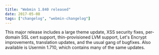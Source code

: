 ```yaml
---
title: "Webmin 1.840 released"
date: 2017-05-08
tags: ["changelog", "webmin-changelog"]
---
```


This major release includes a large theme update, XSS security fixes, per-domain SSL cert support, thin-provisioned LVM support, Let's Encrypt improvements, translation updates, and the usual gang of bugfixes. Also available is Usermin 1.710, which contains many of the same updates.
